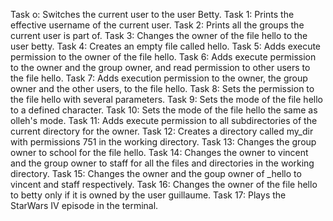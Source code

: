 Task o: Switches the current user to the user Betty.
Task 1: Prints the effective username of the current user.
Task 2: Prints all the groups the current user is part of.
Task 3: Changes the owner of the file hello to the user betty.
Task 4: Creates an empty file called hello.
Task 5: Adds execute permission to the owner of the file hello.
Task 6: Adds execute permission to the owner and the group owner, and read permission to other users to the file hello.
Task 7: Adds execution permission to the owner, the group owner and the other users, to the file hello.
Task 8: Sets the permission to the file hello with several parameters.
Task 9: Sets the mode of the file hello to a defined character.
Task 10: Sets the mode of the file hello the same as olleh's mode.
Task 11: Adds execute permission to all subdirectories of the current directory for the owner.
Task 12: Creates a directory called my_dir with permissions 751 in the working directory.
Task 13: Changes the group owner to school for the file hello.
Task 14: Changes the owner to vincent and the group owner to staff for all the files and directories in the working directory.
Task 15: Changes the owner and the goup owner of _hello to vincent and staff respectively.
Task 16: Changes the owner of the file hello to betty only if it is owned by the user guillaume.
Task 17: Plays the StarWars IV episode in the terminal.

